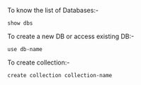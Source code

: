 To know the list of Databases:-
```
show dbs
```
To create a new DB or access existing DB:-
```
use db-name
```
To create collection:-
```
create collection collection-name
```
